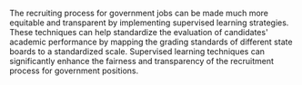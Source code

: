 The recruiting process for government jobs can be made much more equitable and transparent by implementing supervised learning strategies. These techniques can help standardize the evaluation of candidates' academic performance by mapping the grading standards of different state boards to a standardized scale. Supervised learning techniques can significantly enhance the fairness and transparency of the recruitment process for government positions.
